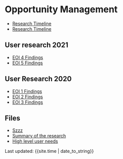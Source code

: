# Opportunity Management

- [Research Timeline](timeline/)
- [Research Timeline](timelinelight3/)

## User research 2021
- [EOI 4 Findings]()
- [EOI 5 Findings]()


## User Research 2020
- [EOI 1 Findings]()
- [EOI 2 Findings]()
- [EOI 3 Findings]()


## Files
- [Szzz](overview/)
- [Summary of the research](yyy/)
- [High level user needs](zzz/)

<div>Last updated: {{site.time | date_to_string}}</div>
